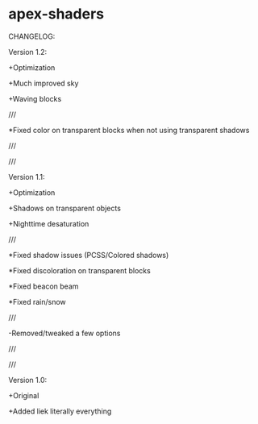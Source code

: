 # apex-shaders

CHANGELOG:

Version 1.2:

+Optimization

+Much improved sky

+Waving blocks

///

*Fixed color on transparent blocks when not using transparent shadows

///

///

Version 1.1:

+Optimization

+Shadows on transparent objects

+Nighttime desaturation

///

*Fixed shadow issues (PCSS/Colored shadows)

*Fixed discoloration on transparent blocks

*Fixed beacon beam

*Fixed rain/snow

///

-Removed/tweaked a few options

///

///

Version 1.0:

+Original

+Added liek literally everything
